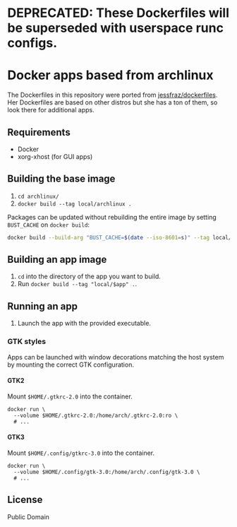 # DEPRECATED: These Dockerfiles will be superseded with userspace runc configs.

# Docker apps based from archlinux

The Dockerfiles in this repository were ported from [jessfraz/dockerfiles](https://github.com/jessfraz/dockerfiles). Her Dockerfiles are based on other distros but she has a ton of them, so look there for additional apps.

## Requirements

  * Docker
  * xorg-xhost (for GUI apps)

## Building the base image

  1. `cd archlinux/`
  2. `docker build --tag local/archlinux .`

Packages can be updated without rebuilding the entire image by setting `BUST_CACHE` on `docker build`:
```sh
docker build --build-arg "BUST_CACHE=$(date --iso-8601=s)" --tag local/archlinux .
```

## Building an app image

  1. `cd` into the directory of the app you want to build.
  2. Run `docker build --tag "local/$app" .`.

## Running an app

  1. Launch the app with the provided executable.

### GTK styles

Apps can be launched with window decorations matching the host system by mounting the correct GTK configuration.

#### GTK2

Mount `$HOME/.gtkrc-2.0` into the container.

```
docker run \
  --volume $HOME/.gtkrc-2.0:/home/arch/.gtkrc-2.0:ro \
  # ...
```

#### GTK3

Mount `$HOME/.config/gtkrc-3.0` into the container.

```
docker run \
  --volume $HOME/.config/gtk-3.0:/home/arch/.config/gtk-3.0 \
  # ...
```

## License

Public Domain
